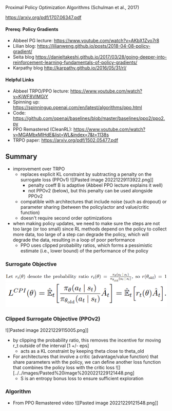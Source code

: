 Proximal Policy Optimization Algorithms (Schulman et al., 2017)

https://arxiv.org/pdf/1707.06347.pdf

#### Prereq: Policy Gradients
- Abbeel PG lecture: https://www.youtube.com/watch?v=AKbX1Zvo7r8
- Lilian blog: https://lilianweng.github.io/posts/2018-04-08-policy-gradient/
- Seita blog https://danieltakeshi.github.io/2017/03/28/going-deeper-into-reinforcement-learning-fundamentals-of-policy-gradients/
 - Karpathy blog http://karpathy.github.io/2016/05/31/rl/
#### Helpful Links
- Abbeel TRPO/PPO lecture: https://www.youtube.com/watch?v=KjWF8VIMGiY
- Spinning up: https://spinningup.openai.com/en/latest/algorithms/ppo.html
- Code: https://github.com/openai/baselines/blob/master/baselines/ppo2/ppo2.py
- PPO Remastered (CleanRL): https://www.youtube.com/watch?v=MGAMbxMlHdE&list=WL&index=7&t=1138s
- TRPO paper: https://arxiv.org/pdf/1502.05477.pdf

## Summary
- improvement over TRPO
	- replaces explicit KL constraint by subtracting a penalty on the surrogate loss (PPOv1)
	 ![[Pasted image 20221229113922.png]]
		 - penalty coeff B is adaptive (Abbeel PPO lecture explains it well)
		 - not PPOv2 (below), but this penalty can be used alongside PPOv2
	- compatible with architectures that include noise (such as dropout) or parameter sharing (between the policy/actor and value/critic function)
	- doesn't require second order optimizations
- when making policy updates, we need to make sure the steps are not too large (or too small) since RL methods depend on the policy to collect more data, too large of a step can degrade the policy, which will degrade the data, resulting in a loop of poor performance
	- PPO uses clipped probability ratios, which forms a pessimistic estimate (i.e., lower bound) of the performance of the policy

### Surrogate Objective
![](../../images/Pasted%20image%2020221229115050.png)
![](../../images/Pasted%20image%2020221229114948.png)
### Clipped Surrogate Objective (PPOv2)
![[Pasted image 20221229115005.png]]
- by clipping the probability ratio, this removes the incentive for moving r_t outside of the interval [1 +/- eps]
	- acts as a KL constraint by keeping theta close to theta_old
 - For architectures that involve a critic (advantage/value function) that share parameters with the policy, we can define another loss function that combines the policy loss with the critic loss
 ![][../../images/Pasted%20image%2020221229121448.png]
	- S is an entropy bonus loss to ensure sufficient exploration
### Algorithm 
- From PPO Remastered video
![[Pasted image 20221229121548.png]]
